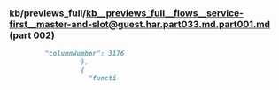 ### kb/previews_full/kb__previews_full__flows__service-first__master-and-slot@guest.har.part033.md.part001.md (part 002)

```md
         "columnNumber": 3176
                  },
                  {
                    "functi
```

```
